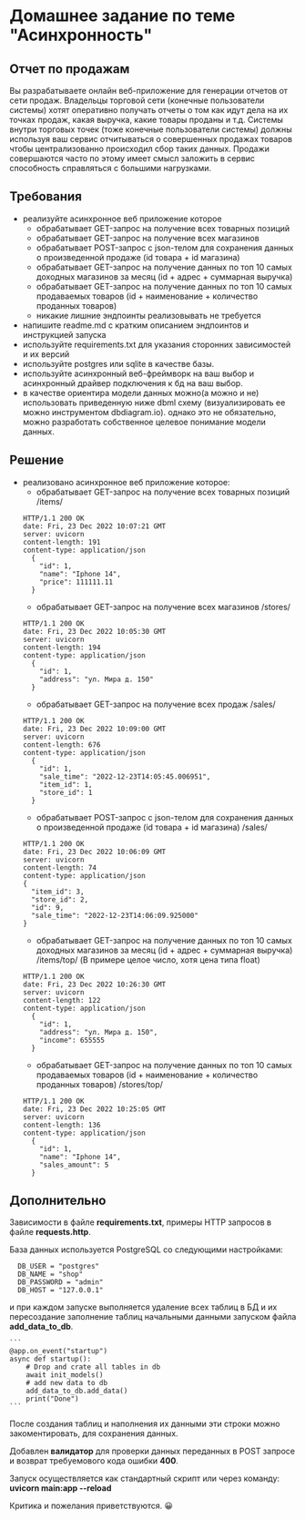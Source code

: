 # Домашнее задание по теме "Асинхронность"
## Отчет по продажам
Вы разрабатываете онлайн веб-приложение для генерации отчетов от сети продаж. Владельцы торговой сети (конечные пользователи системы) хотят оперативно получать отчеты о том как идут дела на их точках продаж, какая выручка, какие товары проданы и т.д. Системы внутри торговых точек (тоже конечные пользователи системы) должны используя ваш сервис отчитываться о совершенных продажах товаров чтобы централизованно происходил сбор таких данных. Продажи совершаются часто по этому имеет смысл заложить в сервис способность справляться с большими нагрузками.

## Требования

  - реализуйте асинхронное веб приложение которое
    - обрабатывает GET-запрос на получение всех товарных позиций
    - обрабатывает GET-запрос на получение всех магазинов
    - обрабатывает POST-запрос с json-телом для сохранения данных о произведенной продаже (id товара + id магазина)
    - обрабатывает GET-запрос на получение данных по топ 10 самых доходных магазинов за месяц (id + адрес + суммарная выручка)
    - обрабатывает GET-запрос на получение данных по топ 10 самых продаваемых товаров (id + наименование + количество проданных товаров)
    - никакие лишние эндпоинты реализовывать не требуется
  - напишите readme.md с кратким описанием эндпоинтов и инструкцией запуска
  - используйте requirements.txt для указания сторонних зависимостей и их версий
  - используйте postgres или sqlite в качестве базы.
  - используйте асинхронный веб-фреймворк на ваш выбор и асинхронный драйвер подключения к бд на ваш выбор.
  - в качестве ориентира модели данных можно(а можно и не) использовать приведенную ниже dbml схему (визуализировать ее можно инструментом dbdiagram.io). однако это не     обязательно, можно разработать собственное целевое понимание модели данных.
  
  ## Решение
  - реализовано асинхронное веб приложение которое:
    - обрабатывает GET-запрос на получение всех товарных позиций /items/
    ```
    HTTP/1.1 200 OK
    date: Fri, 23 Dec 2022 10:07:21 GMT
    server: uvicorn
    content-length: 191
    content-type: application/json
      {
        "id": 1,
        "name": "Iphone 14",
        "price": 111111.11
      }
    ```
    - обрабатывает GET-запрос на получение всех магазинов /stores/
    ```
    HTTP/1.1 200 OK
    date: Fri, 23 Dec 2022 10:05:30 GMT
    server: uvicorn
    content-length: 194
    content-type: application/json
      {
        "id": 1,
        "address": "ул. Мира д. 150"
      }
    ```
    - обрабатывает GET-запрос на получение всех продаж /sales/
    ```
    HTTP/1.1 200 OK
    date: Fri, 23 Dec 2022 10:09:00 GMT
    server: uvicorn
    content-length: 676
    content-type: application/json
      {
        "id": 1,
        "sale_time": "2022-12-23T14:05:45.006951",
        "item_id": 1,
        "store_id": 1
      }
    ```
    - обрабатывает POST-запрос с json-телом для сохранения данных о произведенной продаже (id товара + id магазина) /sales/
    ```
    HTTP/1.1 200 OK
    date: Fri, 23 Dec 2022 10:06:09 GMT
    server: uvicorn
    content-length: 74
    content-type: application/json
    {
      "item_id": 3,
      "store_id": 2,
      "id": 9,
      "sale_time": "2022-12-23T14:06:09.925000"
    }
    ```
    - обрабатывает GET-запрос на получение данных по топ 10 самых доходных магазинов за месяц (id + адрес + суммарная выручка) /items/top/
    (В примере целое число, хотя цена типа float)
    ```
    HTTP/1.1 200 OK
    date: Fri, 23 Dec 2022 10:26:30 GMT
    server: uvicorn
    content-length: 122
    content-type: application/json
      {
        "id": 1,
        "address": "ул. Мира д. 150",
        "income": 655555
      }
    ```
    - обрабатывает GET-запрос на получение данных по топ 10 самых продаваемых товаров (id + наименование + количество проданных товаров) /stores/top/
    ```
    HTTP/1.1 200 OK
    date: Fri, 23 Dec 2022 10:25:05 GMT
    server: uvicorn
    content-length: 136
    content-type: application/json
      {
        "id": 1,
        "name": "Iphone 14",
        "sales_amount": 5
      }
    ```
    
  ## Дополнительно
  Зависимости в файле **requirements.txt**, примеры HTTP запросов в файле **requests.http**.

  База данных используется PostgreSQL со следующими настройками:
  ```
    DB_USER = "postgres"
    DB_NAME = "shop"
    DB_PASSWORD = "admin"
    DB_HOST = "127.0.0.1"
  ```
  и при каждом запуске выполняется удаление всех таблиц в БД и их пересоздание заполнение таблиц начальными данными запуском файла **add_data_to_db**.

    ```
    @app.on_event("startup")
    async def startup():
        # Drop and crate all tables in db 
        await init_models()
        # add new data to db
        add_data_to_db.add_data()
        print("Done")
    ``` 
  После создания таблиц и наполнения их данными эти строки можно закоментировать, для сохранения данных.

  Добавлен **валидатор** для проверки данных переданных в POST запросе и возврат требуемового кода ошибки **400**.
  
  Запуск осуществляется как стандартный скрипт или через команду: **uvicorn main:app --reload**
  
  Критика и пожелания приветствуются. :grinning:
